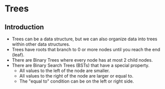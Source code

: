 # Trees

## Introduction
- Trees can be a data structure, but we can also organize data into trees within other data structures.
- Trees have roots that branch to 0 or more nodes until you reach the end (leaf).
- There are Binary Trees where every node has at most 2 child nodes.
- There are Binary Search Trees (BSTs) that have a special property.
    - All values to the left of the node are smaller.
    - All values to the right of the node are larger or equal to.
    - The "equal to" condition can be on the left or right side.